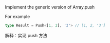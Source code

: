 Implement the generic version of Array.push

For example

```ts
type Result = Push<[1, 2], '3'> // [1, 2, '3']
```

解释：实现 push 方法
